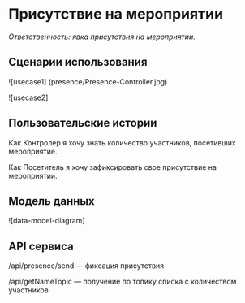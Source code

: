 # Присутствие на мероприятии

_Ответственность: явка присутствия на мероприятии._


## Сценарии использования

![usecase1] (presence/Presence-Controller.jpg)

![usecase2]

## Пользовательские истории

Как Контролер я хочу знать количество участников, посетивших мероприятие.

Как Посетитель я хочу зафиксировать свое присутствие на мероприятии.

## Модель данных

![data-model-diagram]

## API сервиса

/api/presence/send — фиксация присутствия

/api/getNameTopic — получение по топику списка с количеством участников
